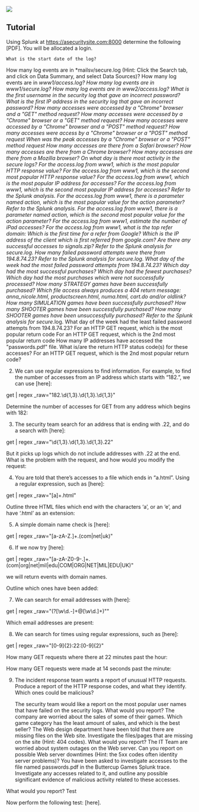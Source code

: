 <img src="https://github.com/billbuchanan/csn09112/blob/master/zadditional/top_csn09112.png"/>


##  Tutorial

Using Splunk at https://asecuritysite.com:8000 determine the following [PDF]. You will be allocated a login.

    What is the start date of the log? 

How many log events are in *mailsv/secure.log (Hint: Click the Search tab, and click on Data Summary, and select Data Sources)? How many log events are in *www1/access.log? How many log events are in *www1/secure.log? How many log events are in *www2/access.log? What is the first username in the security log that gave an incorrect password? What is the first IP address in the security log that gave an incorrect password? How many accesses were accessed by a "Chrome" browser and a "GET" method request? How many accesses were accessed by a "Chrome" browser or a "GET" method request? How many accesses were accessed by a "Chrome" browser and a "POST" method request? How many accesses were access by a "Chrome" browser or a "POST" method request When was the peak accesses by a "Chrome" browser or a "POST" method request How many accesses are there from a Safari browser? How many accesses are there from a Chrome browser? How many accesses are there from a Mozilla browser? On what day is there most activity in the secure logs? For the access.log from www1, which is the most popular HTTP response value? For the access.log from www1, which is the second most popular HTTP response value? For the access.log from www1, which is the most popular IP address for accesses? For the access.log from www1, which is the second most popular IP address for accesses? Refer to the Splunk analysis. For the access.log from www1, there is a parameter named action, which is the most popular value for the action parameter? Refer to the Splunk analysis. For the access.log from www1, there is a parameter named action, which is the second most popular value for the action parameter? For the access.log from www1, estimate the number of iPad accesses? For the access.log from www1, what is the top refer domain: Which is the first time for a refer from Google?
Which is the IP address of the client which is first referred from google.com?
Are there any successful accesses to signals.zip? Refer to the Splunk analysis for secure*.log. How many failed password attempts were there from 194.8.74.23? Refer to the Splunk analysis for secure*.log. What day of the week had the most failed password attempts from 194.8.74.23? Which day had the most successful purchases? Which day had the fewest purchases? Which day had the most purchases which were not successfully processed? How many STRATEGY games have been successfully purchased? Which file access always produces a 404 return message: anna_nicole.html, productscreen.html, numa.html, cart.do and/or oldlink? How many SIMULATION games have been successfully purchased? How many SHOOTER games have been successfully purchased? How many SHOOTER games have been unsuccessfully purchased? Refer to the Splunk analysis for secure*.log. What day of the week had the least failed password attempts from 194.8.74.23? For an HTTP GET request, which is the most popular return code For an HTTP GET request, which is the 2nd most popular return code How many IP addresses have accessed the "passwords.pdf" file. What is/are the return HTTP status code(s) for these accesses? For an HTTP GET request, which is the 2nd most popular return code?

2. We can use regular expressions to find information. For example, to find the number of accesses from an IP address which starts with “182.”, we can use [here]:

get | regex _raw="182\.\d{1,3}\.\d{1,3}\.\d{1,3}"

Determine the number of accesses for GET from any address which begins with 182:

3. The security team search for an address that is ending with .22, and do a search with [here]:

get | regex _raw="\d{1,3}.\d{1,3}.\d{1,3}.22"

But it picks up logs which do not include addresses with .22 at the end. What is the problem with the request, and how would you modify the request:

4. You are told that there’s accesses to a file which ends in “a.html”. Using a regular expression, such as [here]:

get | regex _raw="[a]+\.html"

Outline three HTML files which end with the characters ‘a’, or an ‘e’, and have ‘.html’ as an extension:

5. A simple domain name check is [here]:

get | regex _raw="[a-zA-Z\.]+\.(com|net|uk)"

6. If we now try [here]:

get | regex _raw="[a-zA-Z0-9\-\.]+\.(com|org|net|mil|edu|COM|ORG|NET|MIL|EDU|UK)"

we will return events with domain names.

Outline which ones have been added:

7. We can search for email addresses with [here]:

get | regex _raw="(?<email>[\w\d\.\-]+\@[\w\d\.]+)""

Which email addresses are present:

8. We can search for times using regular expressions, such as [here]:

get | regex _raw="[0-9]{2}\:22\:[0-9]{2}"

How many GET requests where there at 22 minutes past the hour:

How many GET requests were made at 14 seconds past the minute:

9. The incident response team wants a report of unusual HTTP requests. Produce a report of the HTTP response codes, and what they identify. Which ones could be malicious?

    The security team would like a report on the most popular user names that have failed on the security logs. What would you report?
    The company are worried about the sales of some of their games. Which game category has the least amount of sales, and which is the best seller?
    The Web design department have been told that there are missing files on the Web site. Investigate the files/pages that are missing on the site (Hint: 404 codes). What would you report?
    The IT Team are worried about system outages on the Web server. Can you report on possible Web server downtimes (Hint: the 5xx codes often identity server problems)?
    You have been asked to investigate accesses to the file named passwords.pdf in the Buttercup Games Splunk trace. Investigate any accesses related to it, and outline any possible significant evidence of malicious activity related to these accesses.

What would you report?
Test

Now perform the following test: [here].
